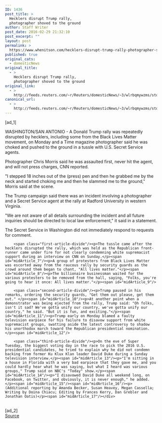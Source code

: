 ```yaml
---
ID: 1436
post_title: >
  Hecklers disrupt Trump rally,
  photographer shoved to the ground
author: Staff Writer
post_date: 2016-02-29 21:32:10
post_excerpt: ""
layout: post
permalink: >
  https://www.whenitson.com/hecklers-disrupt-trump-rally-photographer-shoved-to-the-ground/
published: true
original_cats:
  - domesticNews
original_title:
  - >
    Hecklers disrupt Trump rally,
    photographer shoved to the ground
original_link:
  - >
    http://feeds.reuters.com/~r/Reuters/domesticNews/~3/wlrbqmywzms/story01.htm
canonical_url:
  - >
    http://feeds.reuters.com/~r/Reuters/domesticNews/~3/wlrbqmywzms/story01.htm
---
```

 [ad_1]
<br><div id="articleText">
<span id="midArticle_start"/>

<span id="midArticle_0"/><span class="focusParagraph" readability="6"><p>WASHINGTON/SAN ANTONIO - A Donald Trump rally was repeatedly disrupted by hecklers, including some from the Black Lives Matter movement, on Monday and a Time magazine photographer said he was choked and pushed to the ground in a tussle with U.S. Secret Service agents.</p></span><span id="midArticle_1"/><p>Photographer Chris Morris said he was assaulted first, never hit the agent, and will not press charges, CNN reported.</p><span id="midArticle_2"/><p>"I stepped 18 inches out of the (press) pen and then he grabbed me by the neck and started choking me and then he slammed me to the ground," Morris said at the scene.</p><span id="midArticle_3"/><p>The Trump campaign said there was an incident involving a photographer and a Secret Service agent at the rally at Radford University in western Virginia.</p><span id="midArticle_4"/><p>"We are not aware of all details surrounding the incident and all future inquiries should be directed to local law enforcement," it said in a statement.</p><span id="midArticle_5"/><p>The Secret Service in Washington did not immediately respond to requests for comment.</p><span id="midArticle_6"/>
        
        <span class="first-article-divide"/><p>The tussle came after the hecklers disrupted the rally, which was held as the Republican front-runner came under fire for not clearly condemning white supremacist support during an interview on CNN on Sunday.</p><span id="midArticle_7"/><p>A group of protesters from Black Lives Matter was escorted away from the raucous rally by security guards as the crowd around them began to chant, "All lives matter."</p><span id="midArticle_8"/><p>The billionaire businessman waited for the various protesters to be removed from the hall, saying, "Folks, you're going to hear it once: All lives matter."</p><span id="midArticle_9"/>
        
        <span class="second-article-divide"/><p>Trump paused in his remarks, ordering the security guards, "Get them out please, get them out." </p><span id="midArticle_10"/><p>At another point when a demonstrator was being ejected from the rally, Trump said: "Oh folks, isn't it sad? We've gotta unify our country, we've gotta unify our country," he said. "But it is fun, and exciting."</p><span id="midArticle_11"/><p>Trump early on Monday blamed a faulty television earpiece for his failure to disavow support from white supremacist groups, swatting aside the latest controversy to shadow his unorthodox march toward the Republican presidential nomination.</p><span id="midArticle_12"/>
        
        <span class="third-article-divide"/><p>On the eve of Super Tuesday, the biggest voting day in the race to pick the 2016 U.S. presidential candidates, he tried to explain why he did not condemn backing from former Ku Klux Klan leader David Duke during a Sunday television interview.</p><span id="midArticle_13"/><p>"I'm sitting in a house in Florida with a very bad earpiece that they gave me, and you could hardly hear what he was saying, but what I heard was various groups," Trump said on NBC's "Today" show.</p><span id="midArticle_14"/><p>"I disavowed David Duke all weekend long, on Facebook, on Twitter, and obviously, it is never enough," he added.</p><span id="midArticle_15"/><span id="midArticle_16"/><p> (Additional reporting by Amanda Becker, Susan Heavey, Megan Cassella; Writing by Doina Chiacu; Editing by Frances Kerry, Dan Grebler and Jonathan Oatis)</p><span id="midArticle_17"/></div>
<br>[ad_2]
<br><a href="http://feeds.reuters.com/~r/Reuters/domesticNews/~3/wlrbqmywzms/story01.htm">Source </a>